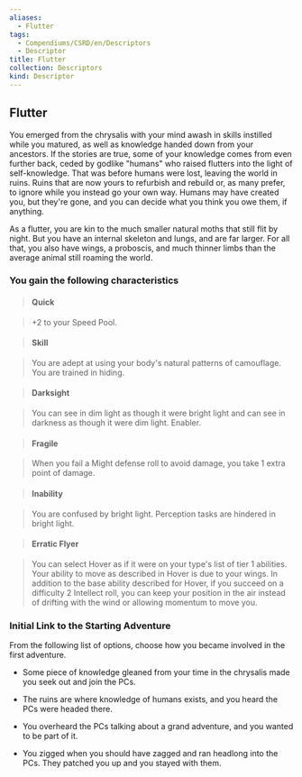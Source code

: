 ```yaml
---
aliases:
  - Flutter
tags:
  - Compendiums/CSRD/en/Descriptors
  - Descriptor
title: Flutter
collection: Descriptors
kind: Descriptor
---
```

## Flutter    
You emerged from the chrysalis with your mind awash in skills instilled while you matured, as well as knowledge handed down from your ancestors. If the stories are true, some of your knowledge comes from even further back, ceded by godlike "humans" who raised flutters into the light of self-knowledge. That was before humans were lost, leaving the world in ruins. Ruins that are now yours to refurbish and rebuild or, as many prefer, to  ignore while you instead go your own way. Humans may have created you, but they're gone, and you can decide what you think you owe them, if anything.  
As a flutter, you are kin to the much smaller natural moths that still flit by night. But you have an internal skeleton and lungs, and are far larger. For all that, you also have wings, a proboscis, and much thinner limbs than the average animal still roaming the world.  
### You gain the following characteristics    
> #### Quick  
> +2 to your Speed Pool.    
  
> #### Skill  
> You are adept at using your body's natural patterns of camouflage. You are trained in hiding.    
  
> #### Darksight  
> You can see in dim light as though it were bright light and can see in darkness as though it were dim light. Enabler.    
  
> #### Fragile  
> When you fail a Might defense roll to avoid damage, you take 1 extra point of damage.    
  
> #### Inability  
> You are confused by bright light. Perception tasks are hindered in bright light.    
  
> #### Erratic Flyer  
> You can select Hover as if it were on your type's list of tier 1 abilities. Your ability to move as described in Hover is due to your wings. In addition to the base ability described for Hover, if you succeed on a difficulty 2 Intellect roll, you can keep your position in the air instead of drifting with the wind or allowing momentum to move you.    
  
### Initial Link to the Starting Adventure    
From the following list of options, choose how you became involved in the first adventure.    
- Some piece of knowledge gleaned from your time in the chrysalis made you seek out and join the PCs.    
- The ruins are where knowledge of humans exists, and you heard the PCs were headed there.    
- You overheard the PCs talking about a grand adventure, and you wanted to be part of it.    
- You zigged when you should have zagged and ran headlong into the PCs. They patched you up and you stayed with them.  